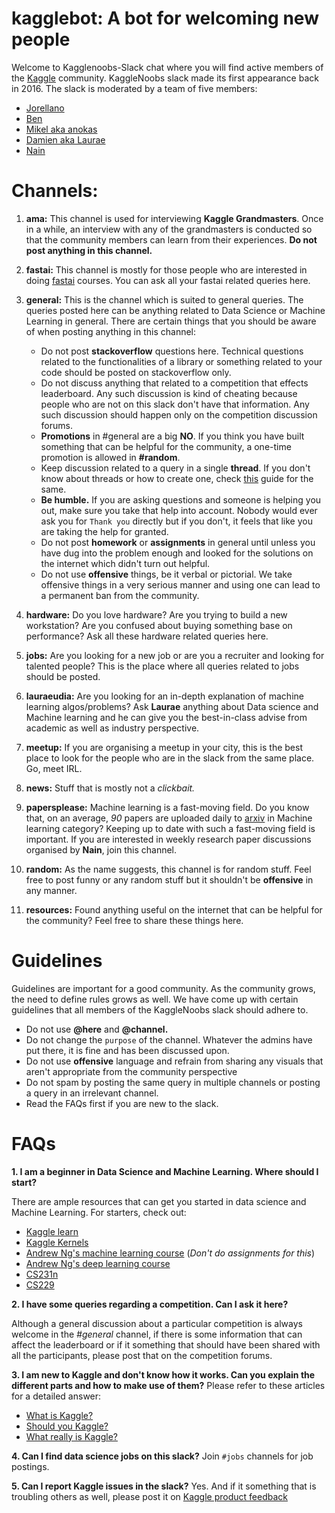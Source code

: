 # kagglebot: A bot for welcoming new people

Welcome to Kagglenoobs-Slack chat where you will find active members of the  [Kaggle](https://www.kaggle.com) community. KaggleNoobs slack made its first appearance back in 2016. The slack is moderated by a team of five members:

* [Jorellano](https://www.kaggle.com/apartmentguru)
* [Ben](https://www.kaggle.com/ben519)
* [Mikel aka anokas](https://www.kaggle.com/anokas)
* [Damien aka Laurae](https://www.kaggle.com/laurae2)
* [Nain](https://www.kaggle.com/aakashnain)


# Channels:

1. **ama:** This channel is used for interviewing **Kaggle Grandmasters**. Once in a while, an interview with any of the grandmasters is conducted so that the community members can learn from their experiences. **Do not post anything in this channel.**

2. **fastai:** This channel is mostly for those people who are interested in doing [fastai](fast.ai) courses. You can ask all your fastai related queries here. 

3. **general:** This is the channel which is suited to general queries. The queries posted here can be anything related to Data Science or Machine Learning in general. There are certain things that you should be aware of when posting anything in this channel:
    * Do not post **stackoverflow** questions here. Technical questions related to the functionalities of a library or something related to your code should be posted on stackoverflow only.
    * Do not discuss anything that related to a competition that effects leaderboard. Any such discussion is kind of cheating because people who are not on this slack don't have that information. Any such discussion should happen only on the competition discussion forums.
    * **Promotions** in #general are a big **NO**. If you think you have built something that can be helpful for the community, a one-time promotion is allowed in **#random**.
    * Keep discussion related to a query in a single **thread**. If you don't know about threads or how to create one, check [this](https://get.slack.help/hc/en-us/articles/115000769927-Message-and-file-threads) guide for the same.
    * **Be humble.** If you are asking questions and someone is helping you out, make sure you take that help into account. Nobody would ever ask you for `Thank you` directly but if you don't, it feels that like you are taking the help for granted.
    * Do not post **homework** or **assignments** in general until unless you have dug into the problem enough and looked for the solutions on the internet which didn't turn out helpful. 
    * Do not use **offensive** things, be it verbal or pictorial. We take offensive things in a very serious manner and using one can lead to a permanent ban from the community.

4. **hardware:** Do you love hardware? Are you trying to build a new workstation? Are you confused about buying something base on performance? Ask all these hardware related queries here.

5. **jobs:** Are you looking for a new job or are you a recruiter and looking for talented people? This is the place where all queries related to jobs should be posted. 

6. **lauraeudia:** Are you looking for an in-depth explanation of machine learning algos/problems? Ask **Laurae** anything about Data science and Machine learning and he can give you the best-in-class advise from academic as well as industry perspective.

7. **meetup:** If you are organising a meetup in your city, this is the best place to look for the people who are in the slack from the same place. Go, meet IRL.

8. **news:** Stuff that is mostly not a *clickbait.*

9. **papersplease:** Machine learning is a fast-moving field. Do you know that, on an average, *90* papers are uploaded daily to [arxiv](https://arxiv.org/) in Machine learning category? Keeping up to date with such a fast-moving field is important. If you are interested in weekly research paper discussions organised by **Nain**, join this channel.

10. **random:** As the name suggests, this channel is for random stuff. Feel free to post funny or any random stuff but it shouldn't be **offensive** in any manner. 

11. **resources:** Found anything useful on the internet that can be helpful for the community? Feel free to share these things here. 

# Guidelines
Guidelines are important for a good community. As the community grows, the need to define rules grows as well. We have come up with certain guidelines that all members of the KaggleNoobs slack should adhere to.
   * Do not use **@here** and **@channel.** 
   * Do not change the `purpose` of the channel. Whatever the admins have put there, it is fine and has been discussed upon.
   * Do not use **offensive** language and refrain from sharing any visuals that aren't appropriate from the community perspective
   * Do not spam by posting the same query in multiple channels or posting a query in an irrelevant channel.
   * Read the FAQs first if you are new to the slack.


# FAQs

**1. I am a beginner in Data Science and Machine Learning. Where should I start?**

There are ample resources that can get you started in data science and Machine Learning. For starters, check out:
  * [Kaggle learn](https://www.kaggle.com/learn/overview)
  * [Kaggle Kernels](https://www.kaggle.com/kernels)
  * [Andrew Ng's machine learning course](https://www.coursera.org/learn/machine-learning)  (*Don't do assignments for this*)
  * [Andrew Ng's deep learning course](https://www.coursera.org/specializations/deep-learning?)
  * [CS231n](http://cs231n.stanford.edu/)
  * [CS229](http://cs229.stanford.edu/)

**2. I have some queries regarding a competition. Can I ask it here?**

Although a general discussion about a particular competition is always welcome in the *#general* channel, if there is some information that can affect the leaderboard or if it something that should have been shared with all the participants, please post that on the competition forums.

**3. I am new to Kaggle and don't know how it works. Can you explain the different parts and how to make use of them?**
Please refer to these articles for a detailed answer:
   * [What is Kaggle?](https://www.youtube.com/watch?v=Zm24Dzp1Z4o)
   * [Should you Kaggle?](https://medium.com/implodinggradients/should-you-kaggle-5b8dbdef442f) 
   * [What really is Kaggle?](https://www.kaggle.com/getting-started/44916)
   
**4. Can I find data science jobs on this slack?**
Join `#jobs` channels for job postings.

**5. Can I report Kaggle issues in the slack?**
Yes. And if it something that is troubling others as well, please post it on [Kaggle product feedback](https://www.kaggle.com/product-feedback)
